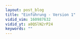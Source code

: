 ```yaml
---
layout: post_blog
title: "Einführung - Version 1"
vidid_vim: 160987632
vidid_yt: a8QSlN2rP24
keywords: ""
---
```

